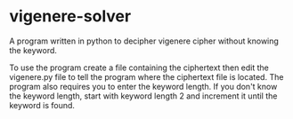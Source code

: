 vigenere-solver
===============

A program written in python to decipher vigenere cipher without knowing the keyword.

To use the program create a file containing the ciphertext then edit the vigenere.py file to tell the program where the ciphertext file is located. The program also requires you to enter the keyword length. If you don't know the keyword length, start with keyword length 2 and increment it until the keyword is found.
